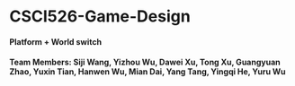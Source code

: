# CSCI526-Game-Design

#### Platform + World switch

#### Team Members: Siji Wang, Yizhou Wu, Dawei Xu, Tong Xu, Guangyuan Zhao, Yuxin Tian, Hanwen Wu, Mian Dai, Yang Tang, Yingqi He, Yuru Wu
